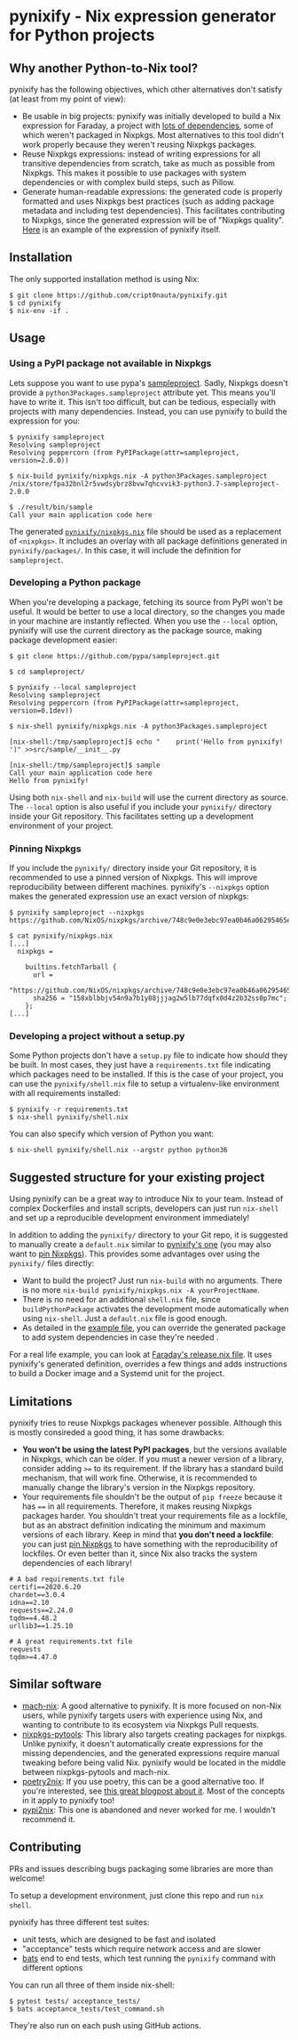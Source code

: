 # pynixify - Nix expression generator for Python projects

## Why another Python-to-Nix tool?

pynixify has the following objectives, which other alternatives don't satisfy
(at least from my point of view):

* Be usable in big projects: pynixify was initially developed to build a Nix
  expression for Faraday, a project with [lots of dependencies][deps], some of which
  weren't packaged in Nixpkgs. Most alternatives to this tool didn't work properly
  because they weren't reusing Nixpkgs packages.
* Reuse Nixpkgs expressions: instead of writing expressions for all transitive
  dependencies from scratch, take as much as possible from Nixpkgs. This makes
  it possible to use packages with system dependencies or with complex build steps,
  such as Pillow.
* Generate human-readable expressions: the generated code is properly formatted and
  uses Nixpkgs best practices (such as adding package metadata and including test
  dependencies). This facilitates contributing to Nixpkgs, since the generated
  expression will be of "Nixpkgs quality". [Here][expression] is an example of the
  expression of pynixify itself. 

[expression]: https://github.com/cript0nauta/pynixify/blob/main/nix/packages/pynixify/default.nix
[deps]: https://github.com/infobyte/faraday/blob/master/requirements.txt

## Installation

The only supported installation method is using Nix:

```
$ git clone https://github.com/cript0nauta/pynixify.git
$ cd pynixify
$ nix-env -if .
```

## Usage

### Using a PyPI package not available in Nixpkgs

Lets suppose you want to use pypa's [sampleproject][sampleproject]. Sadly,
Nixpkgs doesn't provide a `python3Packages.sampleproject` attribute yet. This
means you'll have to write it. This isn't too difficult, but can be tedious,
especially with projects with many dependencies. Instead, you can use pynixify
to build the expression for you:

```
$ pynixify sampleproject
Resolving sampleproject
Resolving peppercorn (from PyPIPackage(attr=sampleproject, version=2.0.0))

$ nix-build pynixify/nixpkgs.nix -A python3Packages.sampleproject
/nix/store/fpa32bnl2r5vwdsybrz8bvw7qhcvvik3-python3.7-sampleproject-2.0.0

$ ./result/bin/sample
Call your main application code here
```

The generated [`pynixify/nixpkgs.nix`][nixpkgs.nix] file should be used as a
replacement of `<nixpkgs>`. It includes an overlay with all package definitions
generated in `pynixify/packages/`. In this case, it will include the definition
for `sampleproject`.

[sampleproject]: https://pypi.org/project/sampleproject/
[nixpkgs.nix]: https://github.com/cript0nauta/pynixify/blob/main/nix/nixpkgs.nix

### Developing a Python package

When you're developing a package, fetching its source from PyPI won't be
useful. It would be better to use a local directory, so the changes you made in
your machine are instantly reflected. When you use the `--local` option,
pynixify will use the current directory as the package source, making package
development easier:

```
$ git clone https://github.com/pypa/sampleproject.git

$ cd sampleproject/

$ pynixify --local sampleproject
Resolving sampleproject
Resolving peppercorn (from PyPIPackage(attr=sampleproject, version=0.1dev))

$ nix-shell pynixify/nixpkgs.nix -A python3Packages.sampleproject

[nix-shell:/tmp/sampleproject]$ echo "    print('Hello from pynixify! ')" >>src/sample/__init__.py

[nix-shell:/tmp/sampleproject]$ sample
Call your main application code here
Hello from pynixify!
```

Using both `nix-shell` and `nix-build` will use the current directory as
source. The `--local` option is also useful if you include your `pynixify/`
directory inside your Git repository. This facilitates setting up a development
environment of your project.

<a id="pinning-nixpkgs"></a>
### Pinning Nixpkgs

If you include the `pynixify/` directory inside your Git repository, it is
recommended to use a pinned version of Nixpkgs. This will improve
reproducibility between different machines. pynixify's `--nixpkgs` option
makes the generated expression use an exact version of nixpkgs:

```
$ pynixify sampleproject --nixpkgs https://github.com/NixOS/nixpkgs/archive/748c9e0e3ebc97ea0b46a06295465eff2fb5ef92.tar.gz

$ cat pynixify/nixpkgs.nix
[...]
  nixpkgs =

    builtins.fetchTarball {
      url =
        "https://github.com/NixOS/nixpkgs/archive/748c9e0e3ebc97ea0b46a06295465eff2fb5ef92.tar.gz";
      sha256 = "158xblbbjv54n9a7b1y88jjjag2w5lb77dqfx0d4z2b32ss0p7mc";
    };
[...]
```

### Developing a project without a setup.py

Some Python projects don't have a `setup.py` file to indicate how should they
be built. In most cases, they just have a `requirements.txt` file indicating
which packages need to be installed. If this is the case of your project, you
can use the `pynixify/shell.nix` file to setup a virtualenv-like environment
with all requirements installed:

```
$ pynixify -r requirements.txt
$ nix-shell pynixify/shell.nix
```

You can also specify which version of Python you want:
```
$ nix-shell pynixify/shell.nix --argstr python python36
```

## Suggested structure for your existing project

Using pynixify can be a great way to introduce Nix to your team. Instead of
complex Dockerfiles and install scripts, developers can just run `nix-shell`
and set up a reproducible development environment immediately!

In addition to adding the `pynixify/` directory to your Git repo, it is
suggested to manually create a `default.nix` similar to [pynixify's
one][defaultnix] (you may also want to [pin Nixpkgs](#pinning-nixpkgs)). This
provides some advantages over using the `pynixify/` files directly:

* Want to build the project? Just run `nix-build` with no arguments. There is
  no more `nix-build pynixify/nixpkgs.nix -A yourProjectName`.
* There is no need for an additional `shell.nix` file, since
  `buildPythonPackage` activates the development mode automatically when using
  `nix-shell`. Just a `default.nix` file is good enough.
* As detailed in the [example file][defaultnix], you can override the generated
  package to add system dependencies in case they're needed .

For a real life example, you can look at [Faraday's release.nix
file][releasenix]. It uses pynixify's generated definition, overrides a few
things and adds instructions to build a Docker image and a Systemd unit for
the project.

[defaultnix]: https://github.com/cript0nauta/pynixify/blob/main/default.nix
[releasenix]: https://github.com/infobyte/faraday/blob/dev/release.nix

## Limitations

pynixify tries to reuse Nixpkgs packages whenever possible. Although this is
mostly consireded a good thing, it has some drawbacks:

* **You won't be using the latest PyPI packages**, but the versions available in
  Nixpkgs, which can be older. If you must a newer version of a library,
  consider adding `>=` to its requirement. If the library has a standard build mechanism,
  that will work fine. Otherwise, it is recommended to manually change the
  library's version in the Nixpkgs repository.
* Your requirements file shouldn't be the output of `pip freeze` because it has
  `==` in all requirements. Therefore, it makes reusing Nixpkgs packages harder. You
  shouldn't treat your requirements file as a lockfile, but as an abstract 
  definition indicating the minimum and maximum versions of each library. Keep in mind that
  **you don't need a lockfile**: you can just [pin Nixpkgs](#pinning-nixpkgs) to have something
  with the reproducibility of lockfiles. Or even better than it, since Nix also
  tracks the system dependencies of each library!

```
# A bad requirements.txt file
certifi==2020.6.20
chardet==3.0.4
idna==2.10
requests==2.24.0
tqdm==4.48.2
urllib3==1.25.10
```

```
# A great requirements.txt file
requests
tqdm>=4.47.0
```


## Similar software

* [mach-nix][mach-nix]: A good alternative to pynixify. It is more focused on
  non-Nix users, while pynixify targets users with experience using Nix, and
  wanting to contribute to its ecosystem via Nixpkgs Pull requests.
* [nixpkgs-pytools][nixpkgs-pytools]: This library also targets creating
  packages for nixpkgs. Unlike pynixify, it doesn't automatically create expressions
  for the missing dependencies, and the generated expressions require manual tweaking
  before being valid Nix. pynixify would be located in the middle between
  nixpkgs-pytools and mach-nix.
* [poetry2nix][poetry2nix]: If you use poetry, this can be a good alternative too. If
  you're interested, see [this great blogpost about it][tweag-blogpost]. Most of the
  concepts in it apply to pynixify too!
* [pypi2nix][pypi2nix]: This one is abandoned and never worked for me. I
  wouldn't recommend it.

[mach-nix]: https://github.com/DavHau/mach-nix
[pypi2nix]: https://github.com/nix-community/pypi2nix
[nixpkgs-pytools]: https://github.com/nix-community/nixpkgs-pytools/
[poetry2nix]: https://github.com/nix-community/poetry2nix
[tweag-blogpost]: https://www.tweag.io/blog/2020-08-12-poetry2nix/


## Contributing

PRs and issues describing bugs packaging some libraries are more than welcome!

To setup a development environment, just clone this repo and run `nix shell`.

pynixify has three different test suites:

* unit tests, which are designed to be fast and isolated
* "acceptance" tests which require network access and are slower
* [bats][bats] end to end tests, which test running the `pynixify` command with different options

You can run all three of them inside nix-shell:

```
$ pytest tests/ acceptance_tests/
$ bats acceptance_tests/test_command.sh
```

They're also run on each push using GitHub actions.

[bats]: https://github.com/sstephenson/bats
